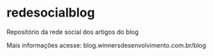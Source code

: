 # redesocialblog
Repositório da rede social dos artigos do blog

Mais informações acesse: blog.winnersdesenvolvimento.com.br/blog
